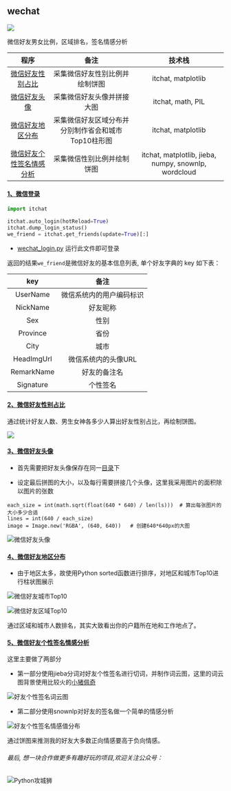 ## wechat
[![](https://img.shields.io/badge/python-3-brightgreen.svg)](https://www.python.org/downloads/)

微信好友男女比例，区域排名，签名情感分析

|    程序   | 备注 |技术栈|
|:-------------:|:-------------:|:-----:|
| [微信好友性别占比](https://github.com/ReainL/wechat/blob/master/pro_script/wechat_friend.py)|采集微信好友性别比例并绘制饼图|itchat, matplotlib|
| [微信好友头像](https://github.com/ReainL/wechat/blob/master/pro_script/wechat_photo.py)|采集微信好友头像并拼接大图|itchat, math, PIL|
| [微信好友地区分布](https://github.com/ReainL/wechat/blob/master/pro_script/wechat_area.py)|采集微信好友区域分布并分别制作省会和城市Top10柱形图 |itchat, matplotlib|
| [微信好友个性签名情感分析](https://github.com/ReainL/wechat/blob/master/pro_script/wechat_sign.py)|采集微信性别比例并绘制饼图|itchat, matplotlib, jieba, numpy, snownlp, wordcloud|


#### [1、微信登录](https://github.com/ReainL/wechat/blob/master/pro_script/wechat_login.py)
```python
import itchat

itchat.auto_login(hotReload=True)
itchat.dump_login_status()
we_friend = itchat.get_friends(update=True)[:]
```
- [wechat_login.py](https://github.com/ReainL/wechat/blob/master/pro_script/wechat_login.py) 运行此文件即可登录

返回的结果`we_friend`是微信好友的基本信息列表, 单个好友字典的 key 如下表：

|    key   | 备注 |
|:-------------:|:-------------:|
|UserName|微信系统内的用户编码标识|
|NickName|好友昵称|
|Sex|性别|
|Province|省份|
|City|城市|
|HeadImgUrl|微信系统内的头像URL|
|RemarkName|好友的备注名|
|Signature|个性签名|

#### [2、微信好友性别占比](https://github.com/ReainL/wechat/blob/master/pro_script/wechat_friend.py)
通过统计好友人数、男生女神各多少人算出好友性别占比，再绘制饼图。

![](https://github.com/ReainL/wechat/blob/master/res/%E5%BE%AE%E4%BF%A1%E5%A5%BD%E5%8F%8B%E6%80%A7%E5%88%AB%E6%AF%94%E4%BE%8B.png?raw=true)

#### [3、微信好友头像](https://github.com/ReainL/wechat/blob/master/pro_script/wechat_photo.py)

- 首先需要把好友头像保存在同一[目录](https://github.com/ReainL/wechat/tree/master/res/photos)下

- 设定最后拼图的大小，以及每行需要拼接几个头像，这里我采用图片的面积除以图片的张数

```buildoutcfg
each_size = int(math.sqrt(float(640 * 640) / len(ls)))  # 算出每张图片的大小多少合适
lines = int(640 / each_size)
image = Image.new('RGBA', (640, 640))   # 创建640*640px的大图
```

![微信好友头像](https://github.com/ReainL/wechat/blob/master/res/%E5%A5%BD%E5%8F%8B%E5%A4%B4%E5%83%8F%E6%8B%BC%E6%8E%A5%E5%9B%BE.jpg?raw=true)



#### [4、微信好友地区分布](https://github.com/ReainL/wechat/blob/master/pro_script/wechat_area.py)

- 由于地区太多，故使用Python sorted函数进行排序，对地区和城市Top10进行柱状图展示

![微信好友城市Top10](https://github.com/ReainL/wechat/blob/master/res/%E5%BE%AE%E4%BF%A1%E5%A5%BD%E5%8F%8B%E5%9F%8E%E5%B8%82Top10.png?raw=true)

![微信好友区域Top10](https://github.com/ReainL/wechat/blob/master/res/%E5%BE%AE%E4%BF%A1%E5%A5%BD%E5%8F%8B%E5%8C%BA%E5%9F%9FTop10.png?raw=true)

通过区域和城市人数排名，其实大致看出你的户籍所在地和工作地点了。


#### [5、微信好友个性签名情感分析](https://github.com/ReainL/wechat/blob/master/pro_script/wechat_sign.py)

这里主要做了两部分

- 第一部分使用jieba分词对好友个性签名进行切词，并制作词云图，这里的词云图背景使用比较火的[小猪佩奇](https://upload-images.jianshu.io/upload_images/6078268-8796daa744519d40.jpg?imageMogr2/auto-orient/strip%7CimageView2/2/w/1240)


![好友个性签名词云图](https://github.com/ReainL/wechat/blob/master/res/%E5%A5%BD%E5%8F%8B%E4%B8%AA%E6%80%A7%E7%AD%BE%E5%90%8D%E8%AF%8D%E4%BA%91%E5%9B%BE.png?raw=true)


- 第二部分使用snownlp对好友的签名做一个简单的情感分析

![好友个性签名情感值分布](https://github.com/ReainL/wechat/blob/master/res/%E5%A5%BD%E5%8F%8B%E7%AD%BE%E5%90%8D%E6%83%85%E6%84%9F%E5%88%86%E6%9E%90.png?raw=true)

通过饼图来推测我的好友大多数正向情感要高于负向情感。


###### 最后, 想一块合作做更多有趣好玩的项目,欢迎关注公众号：

![Python攻城狮](https://upload-images.jianshu.io/upload_images/6078268-b8cbed4d7ab16023.jpg?imageMogr2/auto-orient/strip%7CimageView2/2/w/1240)